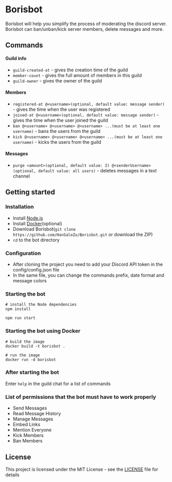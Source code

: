 # Borisbot

Borisbot will help you simplify the process of moderating the discord server. Borisbot can ban/unban/kick server members, delete messages and more.

## Commands

#### Guild info

- `guild-created-at` - gives the creation time of the guild
- `member-count` - gives the full amount of members in this guild
- `guild-owner` - gives the owner of the guild

#### Members

- `registered-at @<username>(optional, default value: message sender)` - gives the time when the user was registered
- `joined-at @<username>(optional, default value: message sender)` - gives the time when the user joined the guild
- `ban @<username> @<username> @<username> ...(must be at least one username)` - bans the users from the guild
- `kick @<username> @<username> @<username> ...(must be at least one username)` - kicks the users from the guild

#### Messages

- `purge <amount>(optional, default value: 2) @<senderUsername>(optional, default value: all users)` - deletes messages in a text channel

## Getting started

### Installation

- Install [Node.js](https://nodejs.org/en/)
- Install [Docker](https://www.docker.com/)(optional)
- Download Borisbot(`git clone https://github.com/HanSaloZu/Borisbot.git` or download the ZIP)
- `cd` to the bot directory

### Configuration

- After cloning the project you need to add your Discord API token in the config/config.json file
- In the same file, you can change the commands prefix, date format and message colors

### Starting the bot

```
# install the Node dependencies
npm install

npm run start
```

### Starting the bot using Docker

```
# build the image
docker build -t borisbot .

# run the image
docker run -d borisbot
```

### After starting the bot

Enter `help` in the guild chat for a list of commands

### List of permissions that the bot must have to work properly

- Send Messages
- Read Message History
- Manage Messages
- Embed Links
- Mention Everyone
- Kick Members
- Ban Members

## License

This project is licensed under the MIT License - see the [LICENSE](LICENSE) file for details
